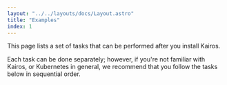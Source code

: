 ```yaml
---
layout: "../../layouts/docs/Layout.astro"
title: "Examples"
index: 1
---
```


This page lists a set of tasks that can be performed after you install Kairos.

Each task can be done separately; however, if you're not familiar with Kairos, or Kubernetes in general, we recommend that you follow the tasks below in sequential order.
